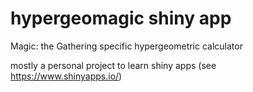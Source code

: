 # hypergeomagic shiny app
Magic: the Gathering specific hypergeometric calculator

mostly a personal project to learn shiny apps (see https://www.shinyapps.io/)
